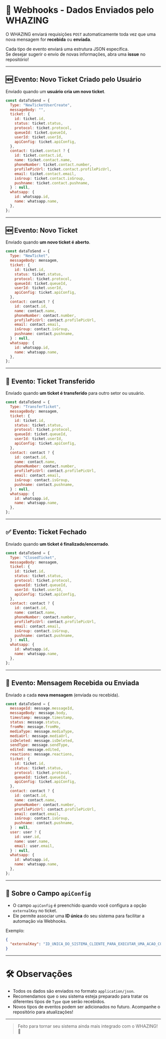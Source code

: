 # 📡 **Webhooks - Dados Enviados pelo WHAZING**

O WHAZING enviará requisições `POST` automaticamente toda vez que uma nova mensagem for **recebida** ou **enviada**.

Cada tipo de evento enviará uma estrutura JSON específica.  
Se desejar sugerir o envio de novas informações, abra uma **issue** no repositório!

---

## 🆕 Evento: **Novo Ticket Criado pelo Usuário**

Enviado quando um **usuário cria um novo ticket**.

```javascript
const dataToSend = {
  Type: "NewTicketUserCreate",
  messageBody: "",
  ticket: {
    id: ticket.id,
    status: ticket.status,
    protocol: ticket.protocol,
    queueId: ticket.queueId,
    userId: ticket.userId,
    apiConfig: ticket.apiConfig,
  },
  contact: ticket.contact ? {
    id: ticket.contact.id,
    name: ticket.contact.name,
    phoneNumber: ticket.contact.number,
    profilePicUrl: ticket.contact.profilePicUrl,
    email: ticket.contact.email,
    isGroup: ticket.contact.isGroup,
    pushname: ticket.contact.pushname,
  } : null,
  whatsapp: {
    id: whatsapp.id,
    name: whatsapp.name,
  },
};
```

---

## 🆕 Evento: **Novo Ticket**

Enviado quando **um novo ticket é aberto**.

```javascript
const dataToSend = {
  Type: "NewTicket",
  messageBody: mensagem,
  ticket: {
    id: ticket.id,
    status: ticket.status,
    protocol: ticket.protocol,
    queueId: ticket.queueId,
    userId: ticket.userId,
    apiConfig: ticket.apiConfig,
  },
  contact: contact ? {
    id: contact.id,
    name: contact.name,
    phoneNumber: contact.number,
    profilePicUrl: contact.profilePicUrl,
    email: contact.email,
    isGroup: contact.isGroup,
    pushname: contact.pushname,
  } : null,
  whatsapp: {
    id: whatsapp.id,
    name: whatsapp.name,
  },
};
```

---

## 🔀 Evento: **Ticket Transferido**

Enviado quando **um ticket é transferido** para outro setor ou usuário.

```javascript
const dataToSend = {
  Type: "TransferTicket",
  messageBody: mensagem,
  ticket: {
    id: ticket.id,
    status: ticket.status,
    protocol: ticket.protocol,
    queueId: ticket.queueId,
    userId: ticket.userId,
    apiConfig: ticket.apiConfig,
  },
  contact: contact ? {
    id: contact.id,
    name: contact.name,
    phoneNumber: contact.number,
    profilePicUrl: contact.profilePicUrl,
    email: contact.email,
    isGroup: contact.isGroup,
    pushname: contact.pushname,
  } : null,
  whatsapp: {
    id: whatsapp.id,
    name: whatsapp.name,
  },
};
```

---

## ✅ Evento: **Ticket Fechado**

Enviado quando **um ticket é finalizado/encerrado**.

```javascript
const dataToSend = {
  Type: "ClosedTicket",
  messageBody: mensagem,
  ticket: {
    id: ticket.id,
    status: ticket.status,
    protocol: ticket.protocol,
    queueId: ticket.queueId,
    userId: ticket.userId,
    apiConfig: ticket.apiConfig,
  },
  contact: contact ? {
    id: contact.id,
    name: contact.name,
    phoneNumber: contact.number,
    profilePicUrl: contact.profilePicUrl,
    email: contact.email,
    isGroup: contact.isGroup,
    pushname: contact.pushname,
  } : null,
  whatsapp: {
    id: whatsapp.id,
    name: whatsapp.name,
  },
};
```

---

## 💬 Evento: **Mensagem Recebida ou Enviada**

Enviado a cada **nova mensagem** (enviada ou recebida).

```javascript
const dataToSend = {
  messageId: message.messageId,
  messageBody: message.body,
  timestamp: message.timestamp,
  status: message.status,
  fromMe: message.fromMe,
  mediaType: message.mediaType,
  mediaUrl: message.mediaUrl,
  isDeleted: message.isDeleted,
  sendType: message.sendType,
  edited: message.edited,
  reactions: message.reactions,
  ticket: {
    id: ticket.id,
    status: ticket.status,
    protocol: ticket.protocol,
    queueId: ticket.queueId,
    apiConfig: ticket.apiConfig,
  },
  contact: contact ? {
    id: contact.id,
    name: contact.name,
    phoneNumber: contact.number,
    profilePicUrl: contact.profilePicUrl,
    email: contact.email,
    isGroup: contact.isGroup,
    pushname: contact.pushname,
  } : null,
  user: user ? {
    id: user.id,
    name: user.name,
    email: user.email,
  } : null,
  whatsapp: {
    id: whatsapp.id,
    name: whatsapp.name,
  },
};
```

---

## 🔑 Sobre o Campo `apiConfig`

- O campo `apiConfig` é preenchido quando você configura a opção `externalKey` no ticket.
- Ele permite associar uma **ID única** do seu sistema para facilitar a automação via Webhooks.

Exemplo:

```json
{
  "externalKey": "ID_UNICA_DO_SISTEMA_CLIENTE_PARA_EXECUTAR_UMA_ACAO_COM_WEBHOOK"
}
```

---

# 🛠️ Observações

- Todos os dados são enviados no formato `application/json`.
- Recomendamos que o seu sistema esteja preparado para tratar os diferentes tipos de `Type` que serão recebidos.
- Novos tipos de eventos podem ser adicionados no futuro. Acompanhe o repositório para atualizações!

---

> Feito para tornar seu sistema ainda mais integrado com o WHAZING! 🚀